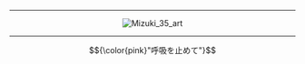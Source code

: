 _ _ _ _ _

<div align="center">

![Mizuki_35_art](https://github.com/user-attachments/assets/9fa77645-1c4e-48c2-b73f-8617edf9f982)

_ _ _ _ _

$${\color{pink}"呼吸を止めて"}$$

</div>



